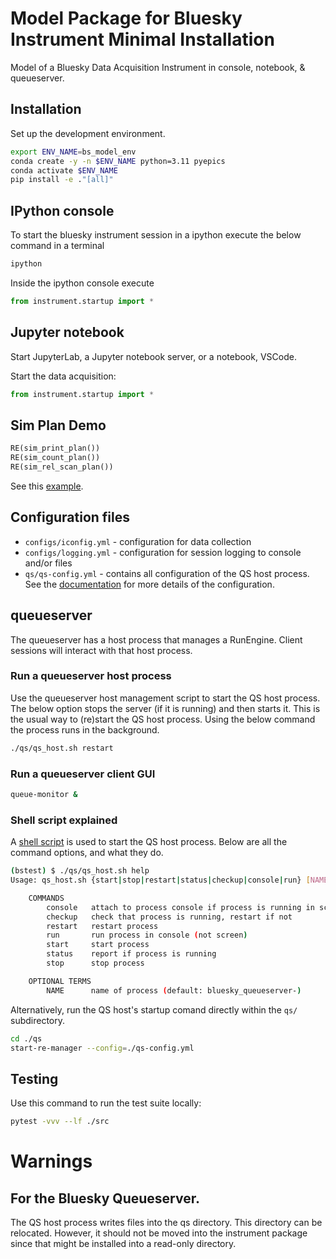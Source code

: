 # Model Package for Bluesky Instrument Minimal Installation

Model of a Bluesky Data Acquisition Instrument in console, notebook, & queueserver.

## Installation

Set up the development environment.

```bash
export ENV_NAME=bs_model_env
conda create -y -n $ENV_NAME python=3.11 pyepics
conda activate $ENV_NAME
pip install -e ."[all]"
```

## IPython console
To start the bluesky instrument session in a ipython execute the below command in a terminal
```bash
ipython
```
Inside the ipython console execute
```py
from instrument.startup import *
```

## Jupyter notebook

Start JupyterLab, a Jupyter notebook server, or a notebook, VSCode.

Start the data acquisition:

```py
from instrument.startup import *
```

## Sim Plan Demo

```py
RE(sim_print_plan())
RE(sim_count_plan())
RE(sim_rel_scan_plan())
```

See this [example](./docs/source/demo.ipynb).

## Configuration files

- `configs/iconfig.yml` - configuration for data collection
- `configs/logging.yml` - configuration for session logging to console and/or files
- `qs/qs-config.yml`    - contains all configuration of the QS host process. See the [documentation](https://blueskyproject.io/bluesky-queueserver/manager_config.html) for more details of the configuration.

## queueserver

The queueserver has a host process that manages a RunEngine. Client sessions
will interact with that host process.

### Run a queueserver host process

Use the queueserver host management script to start the QS host process.  The below option stops the server (if it
is running) and then starts it.  This is the usual way to (re)start the QS host
process. Using the below command the process runs in the background.

```bash
./qs/qs_host.sh restart
```

### Run a queueserver client GUI

```bash
queue-monitor &
```

### Shell script explained

A [shell script](./qs/qs_host.sh) is used to start the QS host process. Below are all the command options, and what they do. 
```bash
(bstest) $ ./qs/qs_host.sh help
Usage: qs_host.sh {start|stop|restart|status|checkup|console|run} [NAME]

    COMMANDS
        console   attach to process console if process is running in screen
        checkup   check that process is running, restart if not
        restart   restart process
        run       run process in console (not screen)
        start     start process
        status    report if process is running
        stop      stop process

    OPTIONAL TERMS
        NAME      name of process (default: bluesky_queueserver-)
```

Alternatively, run the QS host's startup comand directly within the `qs/`
subdirectory.

```bash
cd ./qs
start-re-manager --config=./qs-config.yml
```

## Testing

Use this command to run the test suite locally:
```bash
pytest -vvv --lf ./src
```

# Warnings
##  For the Bluesky Queueserver.

The QS host process writes files into the qs directory. This directory can be
relocated. However, it should not be moved into the instrument package since
that might be installed into a read-only directory.